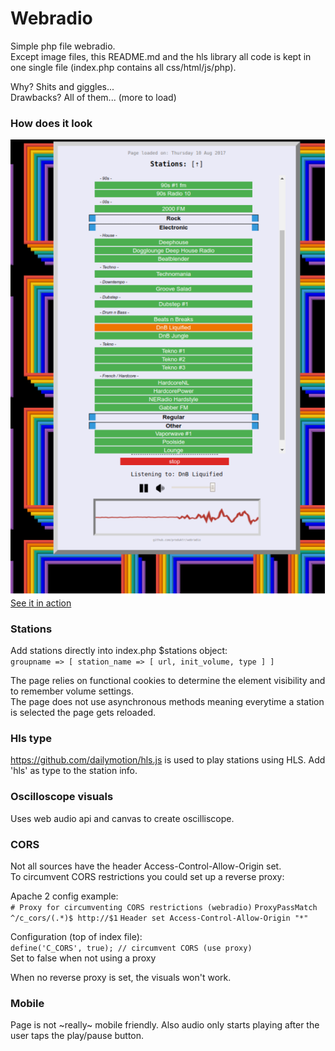 # Webradio
Simple php file webradio.  
Except image files, this README.md and the hls library all code is kept in one single file (index.php contains all css/html/js/php).  

Why? Shits and giggles...  
Drawbacks? All of them... (more to load)

### How does it look

![preview](preview.png)  
[See it in action](http://pointwood.pw/webradio)

### Stations
Add stations directly into index.php $stations object:  
    `groupname => [ station_name => [ url, init_volume, type ] ]`  

The page relies on functional cookies to determine the element visibility and to remember volume settings.  
The page does not use asynchronous methods meaning everytime a station is selected the page gets reloaded.

### Hls type
https://github.com/dailymotion/hls.js is used to play stations using HLS. Add 'hls' as type to the station info.  

### Oscilloscope visuals
Uses web audio api and canvas to create oscilliscope.  

### CORS
Not all sources have the header Access-Control-Allow-Origin set.  
To circumvent CORS restrictions you could set up a reverse proxy:  

Apache 2 config example:  
	`# Proxy for circumventing CORS restrictions (webradio)`
	`ProxyPassMatch ^/c_cors/(.*)$ http://$1`
	`Header set Access-Control-Allow-Origin "*"`

Configuration (top of index file):  
	`define('C_CORS', true); // circumvent CORS (use proxy)`  
Set to false when not using a proxy  

When no reverse proxy is set, the visuals won't work.

### Mobile
Page is not ~really~ mobile friendly. 
Also audio only starts playing after the user taps the play/pause button.  


